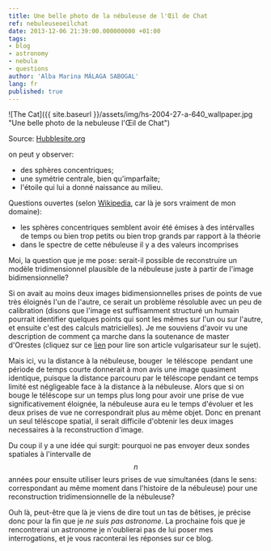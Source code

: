 ```yaml
---
title: Une belle photo de la nébuleuse de l'Œil de Chat
ref: nebuleuseoeilchat
date: 2013-12-06 21:39:00.000000000 +01:00
tags:
- blog
- astronomy
- nebula
- questions
author: 'Alba Marina MÁLAGA SABOGAL'
lang: fr
published: true
---
```


![The Cat]({{ site.baseurl }}/assets/img/hs-2004-27-a-640_wallpaper.jpg "Une belle photo de la nebuleuse l'Œil de Chat")

Source: [Hubblesite.org](http://hubblesite.org 'Hubblesite')

on peut y observer:

- des sphères concentriques;
- une symétrie centrale, bien qu'imparfaite;
- l'étoile qui lui a donné naissance au milieu.

Questions ouvertes (selon [Wikipedia](https://en.wikipedia.org/wiki/Cat%27s_Eye_Nebula "Cat's Eye Nebula"), car là je sors vraiment de mon domaine):

- les sphères concentriques semblent avoir été émises à des intérvalles de temps ou bien trop petits ou bien trop grands par rapport à la théorie
- dans le spectre de cette nébuleuse il y a des valeurs incomprises

Moi, la question que je me pose: serait-il possible de reconstruire un modèle tridimensionnel plausible de la nébuleuse juste à partir de l'image bidimensionnelle?

Si on avait au moins deux images bidimensionnelles prises de points de vue très éloignés l'un de l'autre, ce serait un problème résoluble avec un peu de calibration (disons que l'image est suffisamment structuré un humain pourrait identifier quelques points qui sont les mêmes sur l'un ou sur l'autre, et ensuite c'est des calculs matricielles). Je me souviens d'avoir vu une description de comment ça marche dans la soutenance de master d'Orestes (cliquez sur ce [lien](http://www.bibliotecacentral.uni.edu.pe/pdfs/jueves/art_005.pdf "Reconstrucción de Cámara y Estructura 3D - Orestes Bueno") pour lire son article vulgarisateur sur le sujet).

Mais ici, vu la distance à la nébuleuse, bouger  le téléscope  pendant une période de temps courte donnerait à mon avis une image quasiment identique, puisque la distance parcouru par le téléscope pendant ce temps limité est négligeable face à la distance à la nébuleuse. Alors que si on bouge le téléscope sur un temps plus long pour avoir une prise de vue significativement éloignée, la nébuleuse aura eu le temps d'évoluer et les deux prises de vue ne correspondrait plus au même objet. Donc en prenant un seul téléscope spatial, il serait difficile d'obtenir les deux images necessaires à la reconstruction d'image.

Du coup il y a une idée qui surgit: pourquoi ne pas envoyer deux sondes spatiales à l'intervalle de $$n$$ années pour ensuite utiliser leurs prises de vue simultanées (dans le sens: correspondant au même moment dans l'histoire de la nébuleuse) pour une reconstruction tridimensionnelle de la nébuleuse?

Ouh là, peut-être que là je viens de dire tout un tas de bêtises, je précise donc pour la fin que je *ne suis pas astronome*. La prochaine fois que je rencontrerai un astronome je n'oublierai pas de lui poser mes interrogations, et je vous raconterai les réponses sur ce blog.
